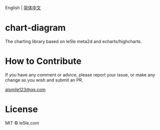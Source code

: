English | [简体中文](./README.CN.md)

# chart-diagram

The charting library based on le5le meta2d and echarts/highcharts.

# How to Contribute

If you have any comment or advice, please report your issue, or make any change as you wish and submit an PR.

alsmile123@qq.com

# License

MIT © le5le.com
